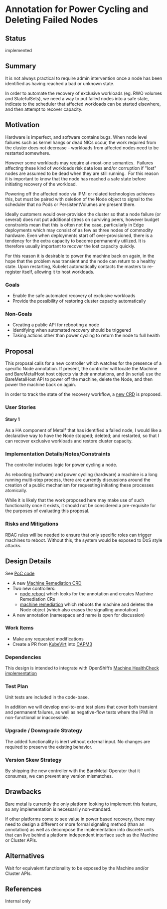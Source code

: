 <!--
 This work is licensed under a Creative Commons Attribution 3.0
 Unported License.

 http://creativecommons.org/licenses/by/3.0/legalcode
-->

# Annotation for Power Cycling and Deleting Failed Nodes

## Status

implemented

## Summary

It is not always practical to require admin intervention once a node has been
identified as having reached a bad or unknown state.

In order to automate the recovery of exclusive workloads (eg. RWO volumes and
StatefulSets), we need a way to put failed nodes into a safe state, indicate to
the scheduler that affected workloads can be started elsewhere, and then
attempt to recover capacity.

## Motivation

Hardware is imperfect, and software contains bugs. When node level failures
such as kernel hangs or dead NICs occur, the work required from the cluster
does not decrease - workloads from affected nodes need to be restarted
somewhere.

However some workloads may require at-most-one semantics.  Failures affecting
these kind of workloads risk data loss and/or corruption if "lost" nodes are
assumed to be dead when they are still running.  For this reason it is
important to know that the node has reached a safe state before initiating
recovery of the workload.

Powering off the affected node via IPMI or related technologies achieves this,
but must be paired with deletion of the Node object to signal to the scheduler
that no Pods or PersistentVolumes are present there.

Ideally customers would over-provision the cluster so that a node failure (or
several) does not put additional stress on surviving peers, however budget
constraints mean that this is often not the case, particularly in Edge
deployments which may consist of as few as three nodes of commodity hardware.
Even when deployments start off over-provisioned, there is a tendency for the
extra capacity to become permanently utilized. It is therefore usually
important to recover the lost capacity quickly.

For this reason it is desirable to power the machine back on again, in the hope
that the problem was transient and the node can return to a healthy state.
Upon restarting, Kubelet automatically contacts the masters to re-register
itself, allowing it to host workloads.

### Goals

- Enable the safe automated recovery of exclusive workloads
- Provide the possibility of restoring cluster capacity automatically

### Non-Goals

- Creating a public API for rebooting a node
- Identifying when automated recovery should be triggered
- Taking actions other than power cycling to return the node to full health

## Proposal

This proposal calls for a new controller which watches for the presence of a
specific Node annotation.  If present, the controller will locate the Machine
and BareMetalHost host objects via their annotations, and (in serial) use the
BareMetalHost API to power off the machine, delete the Node, and then power the
machine back on again.

In order to track the state of the recovery workflow, a [new
CRD](https://github.com/kubevirt/machine-remediation/blob/master/pkg/apis/machineremediation/v1alpha1/machineremediation_types.go)
is proposed.

### User Stories

#### Story 1

As a HA component of Metal³ that has identified a failed node, I would like a
declarative way to have the Node stopped; deleted; and restarted, so that I can
recover exclusive workloads and restore cluster capacity.

### Implementation Details/Notes/Constraints

The controller includes logic for power cycling a node.

As rebooting (software) and power cycling (hardware) a machine is a long
running multi-step process, there are currently discussions around the creation
of a public mechanism for requesting initiating these processes atomically.

While it is likely that the work proposed here may make use of such
functionality once it exists, it should not be considered a pre-requisite for
the purposes of evaluating this proposal.

### Risks and Mitigations

RBAC rules will be needed to ensure that only specific roles can trigger
machines to reboot. Without this, the system would be exposed to DoS style
attacks.

## Design Details

See [PoC code](https://github.com/kubevirt/machine-remediation/)

- A new [Machine Remediation CRD](https://github.com/kubevirt/machine-remediation/blob/master/pkg/apis/machineremediation/v1alpha1/machineremediation_types.go)
- Two new controllers:
   - [node
    reboot](https://github.com/kubevirt/machine-remediation/tree/master/pkg/controllers/nodereboot)
    which looks for the annotation and creates Machine Remediation CRs
   - [machine
    remediation](https://github.com/kubevirt/machine-remediation/tree/master/pkg/controllers/machineremediation)
    which reboots the machine and deletes the Node object (which also
    erases the signalling annotation)
- A new annotation (namespace and name is open for discussion)

### Work Items

- Make any requested modifications
- Create a PR from [KubeVirt](github.com/kubevirt/machine-remediation)
  into [CAPM3](github.com/metal3-io/cluster-api-provider-baremetal)

### Dependencies

This design is intended to integrate with OpenShift’s [Machine HealthCheck
implementation](https://github.com/openshift/machine-api-operator/blob/master/pkg/controller/machinehealthcheck/machinehealthcheck_controller.go#L407)

### Test Plan

Unit tests are included in the code-base.

In addition we will develop end-to-end test plans that cover both transient and
permanent failures, as well as negative-flow tests where the IPMI in
non-functional or inaccessible.

### Upgrade / Downgrade Strategy

The added functionality is inert without external input.
No changes are required to preserve the existing behavior.

### Version Skew Strategy

By shipping the new controller with the BareMetal Operator that it consumes, we
can prevent any version mismatches.

## Drawbacks

Bare metal is currently the only platform looking to implement this feature, so
any implementation is necessarily non-standard.

If other platforms come to see value in power based recovery, there may need to
design a different or more formal signaling method (than an annotation) as well
as decompose the implementation into discrete units that can live behind a
platform independent interface such as the Machine or Cluster APIs.

## Alternatives

Wait for equivalent functionality to be exposed by the Machine and/or Cluster APIs.

## References

Internal only
